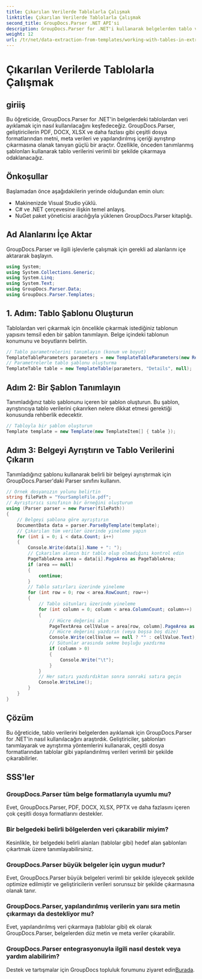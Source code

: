 ```yaml
---
title: Çıkarılan Verilerde Tablolarla Çalışmak
linktitle: Çıkarılan Verilerde Tablolarla Çalışmak
second_title: GroupDocs.Parser .NET API'si
description: GroupDocs.Parser for .NET'i kullanarak belgelerden tablo verilerini nasıl çıkaracağınızı öğrenin. Yapılandırılmış içeriği önceden tanımlanmış şablonlarla verimli bir şekilde ayrıştırın.
weight: 12
url: /tr/net/data-extraction-from-templates/working-with-tables-in-extracted-data/
---
```


# Çıkarılan Verilerde Tablolarla Çalışmak

## giriiş
Bu öğreticide, GroupDocs.Parser for .NET'in belgelerdeki tablolardan veri ayıklamak için nasıl kullanılacağını keşfedeceğiz. GroupDocs.Parser, geliştiricilerin PDF, DOCX, XLSX ve daha fazlası gibi çeşitli dosya formatlarından metni, meta verileri ve yapılandırılmış içeriği ayrıştırıp çıkarmasına olanak tanıyan güçlü bir araçtır. Özellikle, önceden tanımlanmış şablonları kullanarak tablo verilerini verimli bir şekilde çıkarmaya odaklanacağız.
## Önkoşullar
Başlamadan önce aşağıdakilerin yerinde olduğundan emin olun:
- Makinenizde Visual Studio yüklü.
- C# ve .NET çerçevesine ilişkin temel anlayış.
- NuGet paket yöneticisi aracılığıyla yüklenen GroupDocs.Parser kitaplığı.

## Ad Alanlarını İçe Aktar
GroupDocs.Parser ve ilgili işlevlerle çalışmak için gerekli ad alanlarını içe aktararak başlayın.
```csharp
using System;
using System.Collections.Generic;
using System.Linq;
using System.Text;
using GroupDocs.Parser.Data;
using GroupDocs.Parser.Templates;
```
## 1. Adım: Tablo Şablonu Oluşturun
Tablolardan veri çıkarmak için öncelikle çıkarmak istediğiniz tablonun yapısını temsil eden bir şablon tanımlayın. Belge içindeki tablonun konumunu ve boyutlarını belirtin.
```csharp
// Tablo parametrelerini tanımlayın (konum ve boyut)
TemplateTableParameters parameters = new TemplateTableParameters(new Rectangle(new Point(35, 320), new Size(530, 55)), null);
// Parametrelerle tablo şablonu oluşturma
TemplateTable table = new TemplateTable(parameters, "Details", null);
```
## Adım 2: Bir Şablon Tanımlayın
Tanımladığınız tablo şablonunu içeren bir şablon oluşturun. Bu şablon, ayrıştırıcıya tablo verilerini çıkarırken nelere dikkat etmesi gerektiği konusunda rehberlik edecektir.
```csharp
// Tabloyla bir şablon oluşturun
Template template = new Template(new TemplateItem[] { table });
```
## Adım 3: Belgeyi Ayrıştırın ve Tablo Verilerini Çıkarın
Tanımladığınız şablonu kullanarak belirli bir belgeyi ayrıştırmak için GroupDocs.Parser'daki Parser sınıfını kullanın.
```csharp
// Örnek dosyanızın yolunu belirtin
string filePath = "YourSampleFile.pdf";
// Ayrıştırıcı sınıfının bir örneğini oluşturun
using (Parser parser = new Parser(filePath))
{
    // Belgeyi şablona göre ayrıştırın
    DocumentData data = parser.ParseByTemplate(template);
    // Çıkarılan tüm veriler üzerinde yineleme yapın
    for (int i = 0; i < data.Count; i++)
    {
        Console.Write(data[i].Name + ": ");
        // Çıkarılan alanın bir tablo olup olmadığını kontrol edin
        PageTableArea area = data[i].PageArea as PageTableArea;
        if (area == null)
        {
            continue;
        }
        // Tablo satırları üzerinde yineleme
        for (int row = 0; row < area.RowCount; row++)
        {
            // Tablo sütunları üzerinde yineleme
            for (int column = 0; column < area.ColumnCount; column++)
            {
                // Hücre değerini alın
                PageTextArea cellValue = area[row, column].PageArea as PageTextArea;
                // Hücre değerini yazdırın (veya boşsa boş dize)
                Console.Write(cellValue == null ? "" : cellValue.Text);
                // Sütunlar arasında sekme boşluğu yazdırma
                if (column > 0)
                {
                    Console.Write("\t");
                }
            }
            // Her satırı yazdırdıktan sonra sonraki satıra geçin
            Console.WriteLine();
        }
    }
}
```

## Çözüm
Bu öğreticide, tablo verilerini belgelerden ayıklamak için GroupDocs.Parser for .NET'in nasıl kullanılacağını araştırdık. Geliştiriciler, şablonları tanımlayarak ve ayrıştırma yöntemlerini kullanarak, çeşitli dosya formatlarından tablolar gibi yapılandırılmış verileri verimli bir şekilde çıkarabilirler.

## SSS'ler
### GroupDocs.Parser tüm belge formatlarıyla uyumlu mu?
Evet, GroupDocs.Parser, PDF, DOCX, XLSX, PPTX ve daha fazlasını içeren çok çeşitli dosya formatlarını destekler.
### Bir belgedeki belirli bölgelerden veri çıkarabilir miyim?
Kesinlikle, bir belgedeki belirli alanları (tablolar gibi) hedef alan şablonları çıkartmak üzere tanımlayabilirsiniz.
### GroupDocs.Parser büyük belgeler için uygun mudur?
Evet, GroupDocs.Parser büyük belgeleri verimli bir şekilde işleyecek şekilde optimize edilmiştir ve geliştiricilerin verileri sorunsuz bir şekilde çıkarmasına olanak tanır.
### GroupDocs.Parser, yapılandırılmış verilerin yanı sıra metin çıkarmayı da destekliyor mu?
Evet, yapılandırılmış veri çıkarmaya (tablolar gibi) ek olarak GroupDocs.Parser, belgelerden düz metin ve meta veriler çıkarabilir.
### GroupDocs.Parser entegrasyonuyla ilgili nasıl destek veya yardım alabilirim?
 Destek ve tartışmalar için GroupDocs topluluk forumunu ziyaret edin[Burada](https://forum.groupdocs.com/c/parser/17).